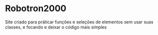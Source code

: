 # Robotron2000
 Site criado para práticar funções e seleções de elementos sem usar suas classes, e focando e deixar o código mais simples
